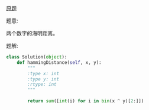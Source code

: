 [原题](https://leetcode.com/problems/hamming-distance)

题意:

两个数字的海明距离。

题解:

```Python
class Solution(object):
    def hammingDistance(self, x, y):
        """
        :type x: int
        :type y: int
        :rtype: int
        """
        
        return sum([int(i) for i in bin(x ^ y)[2:]])
        
```